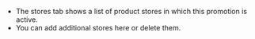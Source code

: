 - The stores tab shows a list of product stores in which this promotion is active.
- You can add additional stores here or delete them.